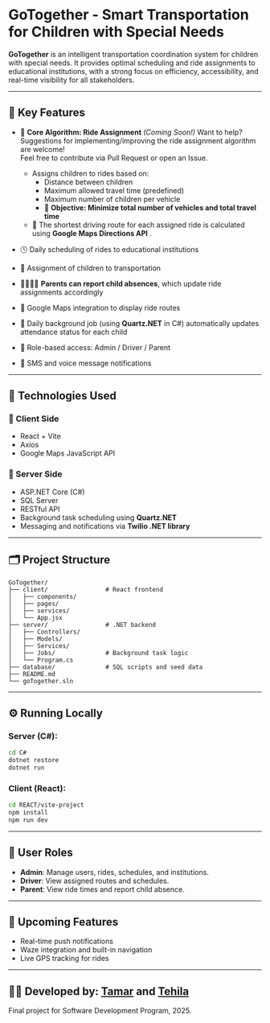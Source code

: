 # GoTogether - Smart Transportation for Children with Special Needs

**GoTogether** is an intelligent transportation coordination system for children with special needs. It provides optimal scheduling and ride assignments to educational institutions, with a strong focus on efficiency, accessibility, and real-time visibility for all stakeholders.

---

## 🎯 Key Features

- 🧠 **Core Algorithm: Ride Assignment** *(Coming Soon!)*
    Want to help? Suggestions for implementing/improving the ride assignment algorithm are welcome!  
    Feel free to contribute via Pull Request or open an Issue.
  - Assigns children to rides based on:
    - Distance between children
    - Maximum allowed travel time (predefined)
    - Maximum number of children per vehicle
    - 🎯 **Objective: Minimize total number of vehicles and total travel time**
  - 🚗 The shortest driving route for each assigned ride is calculated using **Google Maps Directions API** .

- 🕓 Daily scheduling of rides to educational institutions
- 🚌 Assignment of children to transportation
- 👨‍👩‍👧‍👦 **Parents can report child absences**, which update ride assignments accordingly
- 📍 Google Maps integration to display ride routes
- 🔄 Daily background job (using **Quartz.NET** in C#) automatically updates attendance status for each child
- 👥 Role-based access: Admin / Driver / Parent
- 📲 SMS and voice message notifications

---

## 🧱 Technologies Used

### 🔹 Client Side
- React + Vite
- Axios
- Google Maps JavaScript API

### 🔹 Server Side
- ASP.NET Core (C#)
- SQL Server
- RESTful API
- Background task scheduling using **Quartz.NET**
- Messaging and notifications via **Twilio .NET library**

---

## 🗂 Project Structure

```
GoTogether/
├── client/                # React frontend
│   ├── components/
│   ├── pages/
│   ├── services/
│   └── App.jsx
├── server/                # .NET backend
│   ├── Controllers/
│   ├── Models/
│   ├── Services/
│   ├── Jobs/              # Background task logic
│   └── Program.cs
├── database/              # SQL scripts and seed data
├── README.md
└── goTogether.sln
```

---

## ⚙️ Running Locally

### Server (C#):

```bash
cd C#
dotnet restore
dotnet run
```

### Client (React):

```bash
cd REACT/vite-project
npm install
npm run dev
```

---

## 🔐 User Roles

- **Admin**: Manage users, rides, schedules, and institutions.
- **Driver**: View assigned routes and schedules.
- **Parent**: View ride times and report child absence.

---

## 🚀 Upcoming Features

- Real-time push notifications
- Waze integration and built-in navigation
- Live GPS tracking for rides

---

## 👩‍💻 Developed by: [Tamar](https://github.com/tamar2791) and [Tehila](https://github.com/tehilamiller)

Final project for Software Development Program, 2025.
